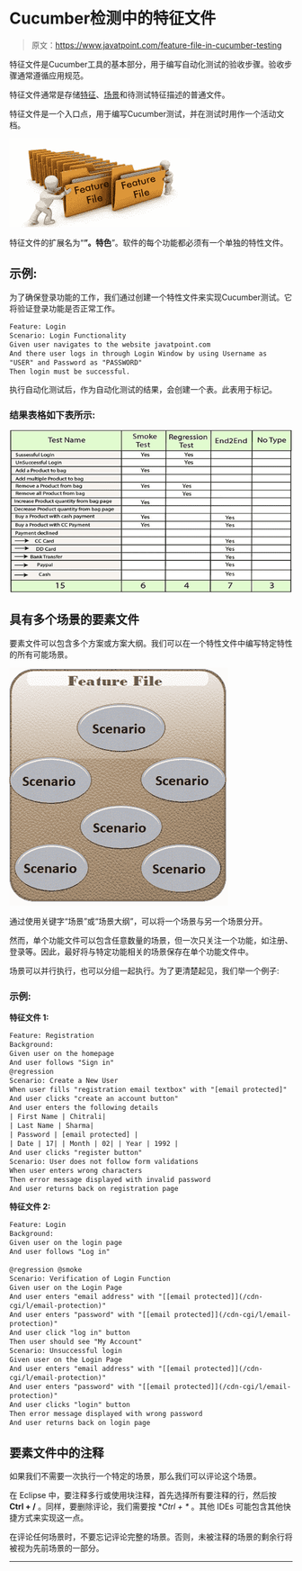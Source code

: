 # Cucumber检测中的特征文件

> 原文：<https://www.javatpoint.com/feature-file-in-cucumber-testing>

特征文件是Cucumber工具的基本部分，用于编写自动化测试的验收步骤。验收步骤通常遵循应用规范。

特征文件通常是存储[特征](feature-in-cucumber-testing)、[场景](scenario-in-cucumber-testing)和待测试特征描述的普通文件。

特征文件是一个入口点，用于编写Cucumber测试，并在测试时用作一个活动文档。

![Feature File in Cucumber Testing](img/a8f0736eaed03c4f6239c7af95499209.png)

特征文件的扩展名为“**”。特色**”。软件的每个功能都必须有一个单独的特性文件。

## 示例:

为了确保登录功能的工作，我们通过创建一个特性文件来实现Cucumber测试。它将验证登录功能是否正常工作。

```
Feature: Login 
Scenario: Login Functionality
Given user navigates to the website javatpoint.com
And there user logs in through Login Window by using Username as "USER" and Password as "PASSWORD"
Then login must be successful.

```

执行自动化测试后，作为自动化测试的结果，会创建一个表。此表用于标记。

### 结果表格如下表所示:

![Feature File in Cucumber Testing](img/262cf38b180b44d9d66600230ec0798c.png)

## 具有多个场景的要素文件

要素文件可以包含多个方案或方案大纲。我们可以在一个特性文件中编写特定特性的所有可能场景。

![Feature File in Cucumber Testing](img/d04b2ea26a8fda5b60fc6358eedbde69.png)

通过使用关键字“场景”或“场景大纲”，可以将一个场景与另一个场景分开。

然而，单个功能文件可以包含任意数量的场景，但一次只关注一个功能，如注册、登录等。因此，最好将与特定功能相关的场景保存在单个功能文件中。

场景可以并行执行，也可以分组一起执行。为了更清楚起见，我们举一个例子:

### 示例:

**特征文件 1:**

```
Feature: Registration 
Background: 
Given user on the homepage  
And user follows "Sign in"  
@regression  
Scenario: Create a New User 
When user fills "registration email textbox" with "[email protected]"  
And user clicks "create an account button"  
And user enters the following details 
| First Name | Chitrali| 
| Last Name | Sharma| 
| Password | [email protected] | 
| Date | 17| | Month | 02| | Year | 1992 |  
And user clicks "register button"
Scenario: User does not follow form validations
When user enters wrong characters
Then error message displayed with invalid password
And user returns back on registration page

```

**特征文件 2:**

```
Feature: Login
Background: 
Given user on the login page  
And user follows "Log in"  

@regression @smoke
Scenario: Verification of Login Function  
Given user on the Login Page
And user enters "email address" with "[[email protected]](/cdn-cgi/l/email-protection)" 
And user enters "password" with "[[email protected]](/cdn-cgi/l/email-protection)"  
And user click "log in" button
Then user should see "My Account" 
Scenario: Unsuccessful login
Given user on the Login Page
And user enters "email address" with "[[email protected]](/cdn-cgi/l/email-protection)" 
And user enters "password" with "[[email protected]](/cdn-cgi/l/email-protection)"  
And user clicks "login" button
Then error message displayed with wrong password
And user returns back on login page

```

## 要素文件中的注释

如果我们不需要一次执行一个特定的场景，那么我们可以评论这个场景。

在 Eclipse 中，要注释多行或使用块注释，首先选择所有要注释的行，然后按 **Ctrl + /** 。同样，要删除评论，我们需要按 **Ctrl + \** 。其他 IDEs 可能包含其他快捷方式来实现这一点。

在评论任何场景时，不要忘记评论完整的场景。否则，未被注释的场景的剩余行将被视为先前场景的一部分。

* * *